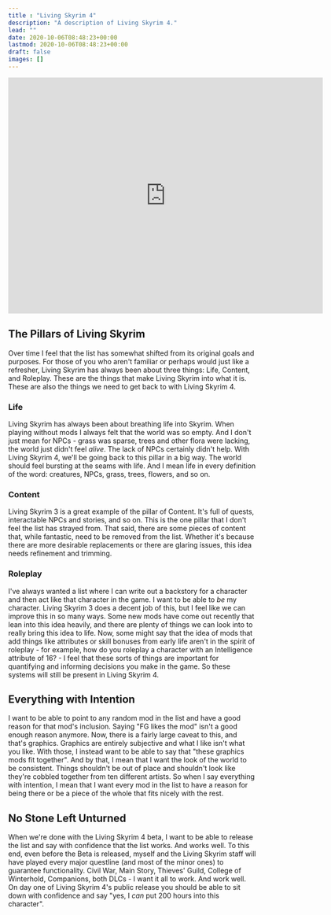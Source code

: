 ```yaml
---
title : "Living Skyrim 4"
description: "A description of Living Skyrim 4."
lead: ""
date: 2020-10-06T08:48:23+00:00
lastmod: 2020-10-06T08:48:23+00:00
draft: false
images: []
---
```


<iframe width="640" height="480" src="https://www.youtube.com/embed/kIADM1pL6W4" title="YouTube video player" frameborder="0" allow="accelerometer; autoplay; clipboard-write; encrypted-media; gyroscope; picture-in-picture" allowfullscreen></iframe>

## The Pillars of Living Skyrim

Over time I feel that the list has somewhat shifted from its original goals and purposes. For those of you who aren't familiar or perhaps would just like a refresher, Living Skyrim has always been about three things: Life, Content, and Roleplay. These are the things that make Living Skyrim into what it is. These are also the things we need to get back to with Living Skyrim 4.

### Life

Living Skyrim has always been about breathing life into Skyrim. When playing without mods I always felt that the world was so empty. And I don't just mean for NPCs - grass was sparse, trees and other flora were lacking, the world just didn't feel *alive*. The lack of NPCs certainly didn't help. With Living Skyrim 4, we'll be going back to this pillar in a big way. The world should feel bursting at the seams with life. And I mean life in every definition of the word: creatures, NPCs, grass, trees, flowers, and so on. 

### Content

Living Skyrim 3 is a great example of the pillar of Content. It's full of quests, interactable NPCs and stories, and so on. This is the one pillar that I don't feel the list has strayed from. That said, there are some pieces of content that, while fantastic, need to be removed from the list. Whether it's because there are more desirable replacements or there are glaring issues, this idea needs refinement and trimming.

### Roleplay

I've always wanted a list where I can write out a backstory for a character and then act like that character in the game. I want to be able to *be* my character. Living Skyrim 3 does a decent job of this, but I feel like we can improve this in so many ways. Some new mods have come out recently that lean into this idea heavily, and there are plenty of things we can look into to really bring this idea to life. Now, some might say that the idea of mods that add things like attributes or skill bonuses from early life aren't in the spirit of roleplay - for example, how do you roleplay a character with an Intelligence attribute of 16? - I feel that these sorts of things are important for quantifying and informing decisions you make in the game. So these systems will still be present in Living Skyrim 4. 

## Everything with Intention

I want to be able to point to any random mod in the list and have a good reason for that mod's inclusion. Saying "FG likes the mod" isn't a good enough reason anymore. Now, there is a fairly large caveat to this, and that's graphics. Graphics are entirely subjective and what I like isn't what you like. With those, I instead want to be able to say that "these graphics mods fit together". And by that, I mean that I want the look of the world to be consistent. Things shouldn't be out of place and shouldn't look like they're cobbled together from ten different artists. So when I say everything with intention, I mean that I want every mod in the list to have a reason for being there or be a piece of the whole that fits nicely with the rest.

## No Stone Left Unturned

When we're done with the Living Skyrim 4 beta, I want to be able to release the list and say with confidence that the list works. And works well. To this end, even before the Beta is released, myself and the Living Skyrim staff will have played every major questline (and most of the minor ones) to guarantee functionality. Civil War, Main Story, Thieves' Guild, College of Winterhold, Companions, both DLCs - I want it all to work. And work well. On day one of Living Skyrim 4's public release you should be able to sit down with confidence and say "yes, I *can* put 200 hours into this character".